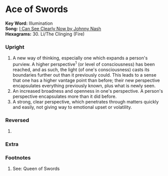 # Ace of Swords

**Key Word:** Illumination  
**Song:** [I Can See Clearly Now by Johnny Nash](https://youtube.com/watch?v=b0cAWgTPiwM)  
**Hexagrams:** 30. Li/The Clinging (Fire)



### Upright

1) A new way of thinking, especially one which expands a person's purview. A higher perspective<sup>1</sup> (or level of consciousness) has been reached, and as such, the light (of one's consciousness) casts its boundaries further out than it previously could. This leads to a sense that one has a higher vantage point than before; their new perspective encapsulates everything previously known, plus what is newly seen.
2) An increased broadness and openness in one's perspective. A person's perspective encapsulates more than it did before.
3) A strong, clear perspective, which penetrates through matters quickly and easily, not giving way to emotional upset or volatility.



### Reversed

1) 



### Extra





### Footnotes

1. See: Queen of Swords


